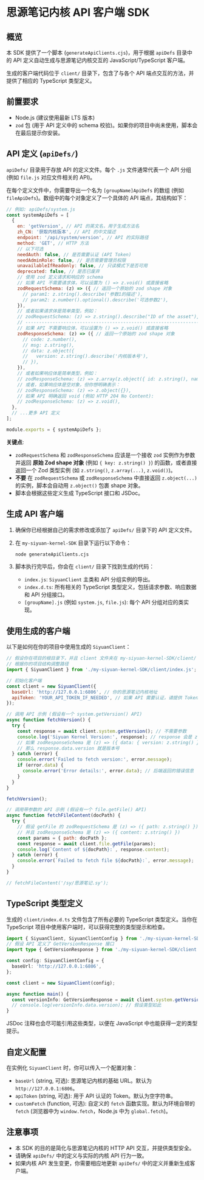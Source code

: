 # 思源笔记内核 API 客户端 SDK

## 概览

本 SDK 提供了一个脚本 (`generateApiClients.cjs`)，用于根据 `apiDefs` 目录中的 API 定义自动生成与思源笔记内核交互的 JavaScript/TypeScript 客户端。

生成的客户端代码位于 `client/` 目录下，包含了与各个 API 端点交互的方法，并提供了相应的 TypeScript 类型定义。

## 前置要求

-   Node.js (建议使用最新 LTS 版本)
-   `zod` 包 (用于 API 定义中的 schema 校验)。如果你的项目中尚未使用，脚本会在最后提示你安装。

## API 定义 (`apiDefs/`)

`apiDefs/` 目录用于存放 API 的定义文件。每个 `.js` 文件通常代表一个 API 分组 (例如 `file.js` 对应文件相关的 API)。

在每个定义文件中，你需要导出一个名为 `[groupName]ApiDefs` 的数组 (例如 `fileApiDefs`)。数组中的每个对象定义了一个具体的 API 端点，其结构如下：

```javascript
// 例如: apiDefs/system.js
const systemApiDefs = [
  {
    en: 'getVersion', // API 的英文名，用于生成方法名
    zh_CN: '获取内核版本', // API 的中文描述
    endpoint: '/api/system/version', // API 的实际路径
    method: 'GET', // HTTP 方法
    // 以下可选
    needAuth: false, // 是否需要认证 (API Token)
    needAdminRole: false, // 是否需要管理员权限
    unavailableIfReadonly: false, // 只读模式下是否可用
    deprecated: false, // 是否已废弃
    // 使用 zod 定义请求和响应的 schema
    // 如果 API 不需要请求体，可以设置为 () => z.void() 或直接省略
    zodRequestSchema: (z) => ({ // 返回一个原始的 zod shape 对象
      // param1: z.string().describe('参数1的描述'),
      // param2: z.number().optional().describe('可选参数2'),
    }),
    // 或者如果请求体是简单类型，例如：
    // zodRequestSchema: (z) => z.string().describe("ID of the asset"),
    // ----------------------------------------------------------------
    // 如果 API 不需要响应体，可以设置为 () => z.void() 或直接省略
    zodResponseSchema: (z) => ({ // 返回一个原始的 zod shape 对象
      // code: z.number(),
      // msg: z.string(),
      // data: z.object({
      //   version: z.string().describe('内核版本号'),
      // }),
    }),
    // 或者如果响应体是简单类型，例如：
    // zodResponseSchema: (z) => z.array(z.object({ id: z.string(), name: z.string() })),
    // 或者，如果响应体是空对象，但你想明确表示：
    // zodResponseSchema: (z) => z.object({}),
    // 如果 API 明确返回 void (例如 HTTP 204 No Content):
    // zodResponseSchema: (z) => z.void(),
  },
  // ...更多 API 定义
];

module.exports = { systemApiDefs };
```

**关键点**:
-   `zodRequestSchema` 和 `zodResponseSchema` 应该是一个接收 `zod` 实例作为参数并返回 **原始 Zod shape 对象** (例如 `{ key: z.string() }`) 的函数，或者直接返回一个 Zod 类型实例 (如 `z.string()`, `z.array(...)`, `z.void()`)。
-   **不要** 在 `zodRequestSchema` 或 `zodResponseSchema` 中直接返回 `z.object(...)` 的实例，脚本会自动用 `z.object()` 包裹 shape 对象。
-   脚本会根据这些定义生成 TypeScript 接口和 JSDoc。

## 生成 API 客户端

1.  确保你已经根据自己的需求修改或添加了 `apiDefs/` 目录下的 API 定义文件。
2.  在 `my-siyuan-kernel-SDK` 目录下运行以下命令：

    ```bash
    node generateApiClients.cjs
    ```
3.  脚本执行完毕后，你会在 `client/` 目录下找到生成的代码：
    *   `index.js`: `SiyuanClient` 主类和 API 分组实例的导出。
    *   `index.d.ts`: 所有相关的 TypeScript 类型定义，包括请求参数、响应数据和 API 分组接口。
    *   `[groupName].js` (例如 `system.js`, `file.js`): 每个 API 分组对应的类实现。

## 使用生成的客户端

以下是如何在你的项目中使用生成的 `SiyuanClient`：

```javascript
// 假设你在项目的根目录下，并且 client 文件夹在 my-siyuan-kernel-SDK/client/
// 根据你的项目结构调整路径
import { SiyuanClient } from './my-siyuan-kernel-SDK/client/index.js';

// 初始化客户端
const client = new SiyuanClient({
  baseUrl: 'http://127.0.0.1:6806', // 你的思源笔记内核地址
  apiToken: 'YOUR_API_TOKEN_IF_NEEDED', // 如果 API 需要认证，请提供 Token
});

// 调用 API 示例 (假设有一个 system.getVersion() API)
async function fetchVersion() {
  try {
    const response = await client.system.getVersion(); // 不需要参数
    console.log('Siyuan Kernel Version:', response); // response 会是 zodResponseSchema 定义的类型
    // 如果 zodResponseSchema 是 (z) => ({ data: { version: z.string() } })
    // 那么 response.data.version 就是版本号
  } catch (error) {
    console.error('Failed to fetch version:', error.message);
    if (error.data) {
      console.error('Error details:', error.data); // 后端返回的错误信息
    }
  }
}

fetchVersion();

// 调用带参数的 API 示例 (假设有一个 file.getFile() API)
async function fetchFileContent(docPath) {
  try {
    // 假设 getFile 的 zodRequestSchema 是 (z) => ({ path: z.string() })
    // 并且 zodResponseSchema 是 (z) => ({ content: z.string() })
    const params = { path: docPath };
    const response = await client.file.getFile(params);
    console.log(`Content of ${docPath}:`, response.content);
  } catch (error) {
    console.error(`Failed to fetch file ${docPath}:`, error.message);
  }
}

// fetchFileContent('/sy/思源笔记.sy');
```

## TypeScript 类型定义

生成的 `client/index.d.ts` 文件包含了所有必要的 TypeScript 类型定义。当你在 TypeScript 项目中使用客户端时，可以获得完整的类型提示和检查。

```typescript
import { SiyuanClient, SiyuanClientConfig } from './my-siyuan-kernel-SDK/client';
// 假设 API 定义了 GetVersionResponse 接口
import type { GetVersionResponse } from './my-siyuan-kernel-SDK/client';

const config: SiyuanClientConfig = {
  baseUrl: 'http://127.0.0.1:6806',
};

const client = new SiyuanClient(config);

async function main() {
  const versionInfo: GetVersionResponse = await client.system.getVersion();
  // console.log(versionInfo.data.version); // 假设类型如此
}
```
JSDoc 注释也会尽可能引用这些类型，以便在 JavaScript 中也能获得一定的类型提示。

## 自定义配置

在实例化 `SiyuanClient` 时，你可以传入一个配置对象：

-   `baseUrl` (string, 可选): 思源笔记内核的基础 URL。默认为 `http://127.0.0.1:6806`。
-   `apiToken` (string, 可选): 用于 API 认证的 Token。默认为空字符串。
-   `customFetch` (function, 可选): 自定义的 `fetch` 函数实现。默认为环境自带的 `fetch` (浏览器中为 `window.fetch`，Node.js 中为 `global.fetch`)。

## 注意事项

-   本 SDK 的目的是简化与思源笔记内核的 HTTP API 交互，并提供类型安全。
-   请确保 `apiDefs/` 中的定义与实际的内核 API 行为一致。
-   如果内核 API 发生变更，你需要相应地更新 `apiDefs/` 中的定义并重新生成客户端。 